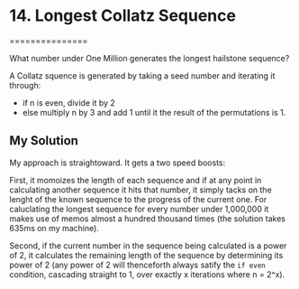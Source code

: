 # 14. Longest Collatz Sequence
===============

What number under One Million generates the longest hailstone sequence?

A Collatz squence is generated by taking a seed number and iterating it through:
 * if n is even, divide it by 2
 * else multiply n by 3 and add 1
until it the result of the permutations is 1.

## My Solution

My approach is straightoward. It gets a two speed boosts: 

First, it momoizes the length of each sequence and if at any point in calculating another sequence it hits that number, it simply tacks on the lenght of the known sequence to the progress of the current one.  For caluclating the longest sequence for every number under 1,000,000 it makes use of memos almost a hundred thousand times (the solution takes 635ms on my machine).

Second, if the current number in the sequence being calculated is a power of 2, it calculates the remaining length of the sequence by determining its power of 2 (any power of 2 will thenceforth always satify the `if even` condition, cascading straight to 1, over exactly x iterations where n = 2^x).